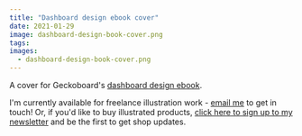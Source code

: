 ```yaml
---
title: "Dashboard design ebook cover"
date: 2021-01-29
image: dashboard-design-book-cover.png
tags:
images:
  - dashboard-design-book-cover.png
---
```


A cover for Geckoboard's [dashboard design ebook](https://www.geckoboard.com/best-practice/dashboard-design/).

I'm currently available for freelance illustration work - [email me](mailto:vicky.hughes@hotmail.com) to get in touch! Or, if you'd like to buy illustrated products, [click here to sign up to my newsletter](https://mailchi.mp/8dcebb7ee0b4/shop-updates-signup-form) and be the first to get shop updates.